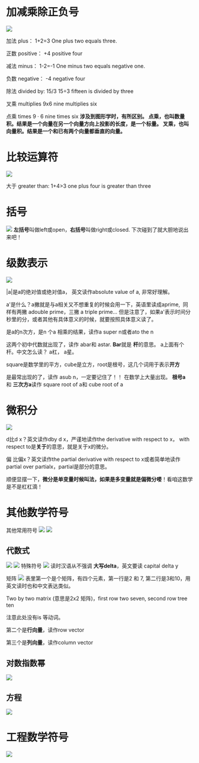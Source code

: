 # 加减乘除正负号

![](Pasted%20image%2020230325175704.png)


加法 plus：
1+2=3
One plus two equals three.

正数 positive：
+4
positive four


减法 minus：
1-2=-1
One minus two equals  negative one.

负数 negative：
-4
negative four

除法 divided by:
15/3
15÷3 
fifteen is divided by three


叉乘 multiplies
9x6 
nine multiplies six 

点乘 times
9 · 6 
nine times six 
**涉及到图形学时，有所区别。
点乘，也叫数量积。结果是一个向量在另一个向量方向上投影的长度，是一个标量。
叉乘，也叫向量积。结果是一个和已有两个向量都垂直的向量。**




# 比较运算符
![](Pasted%20image%2020230325184550.png)

大于 greater than: 
1+4>3 
one plus four is greater than three


# 括号
![](Pasted%20image%2020230325184929.png)
**左括号**叫做left或open，**右括号**叫做right或closed. 下次碰到了就大胆地说出来吧！

# 级数表示
![](Pasted%20image%2020230325185148.png)

|a|是a的绝对值或绝对值a， 英文读作absolute value of a, 非常好理解。

a'是什么？a撇就是与a相关又不想重复的时候会用一下，英语里读成aprime, 
同样有两撇 adouble prime，三撇 a triple prime…
但是注意了，如果a'表示时间分秒里的分，或者其他有具体意义的时候，就要按照具体意义读了。

是a的n次方，是n 个a 相乘的结果，读作a super n或者ato the n

这两个初中代数就出现了，读作 abar和 astar. **Bar**就是 **杆**的意思。 a上面有个杆。中文怎么读？ a杠， a星。

square是数学里的平方，cube是立方，root是根号，这几个词用于表示**开方**

是最常出现的了，读作 asub n，一定要记住了！！
在数学上大量出现。 **根号a**和 **三次方a**读作 square root of a和 cube root of a

# 微积分

![](Pasted%20image%2020230325185502.png)

d比d x？英文读作dby d x，严谨地读作the derivative with respect to x， with respect to是**关于**的意思，就是关于x的微分。

偏 比偏x？英文读作the partial derivative with respect to x或者简单地读作partial over partialx，partial是部分的意思。

顺便显摆一下，**微分是单变量时候叫法，如果是多变量就是偏微分喽**！看咱这数学是不是杠杠滴！

# 其他数学符号
其他常用符号
![](Pasted%20image%2020230325185600.png)
![](Pasted%20image%2020230325185906.png)



## 代数式
![](Pasted%20image%2020230325185617.png)
![](Pasted%20image%2020230325185651.png)
特殊符号
![](Pasted%20image%2020230325190114.png)
读时汉语从不强调 **大写delta**，英文要读 capital delta y

矩阵
![](Pasted%20image%2020230325185953.png)
表里第一个是个矩阵，有四个元素，第一行是2 和 7, 第二行是3和10，用英文读时也和中文表达类似。

Two by two matrix (意思是2x2 矩阵)，first row two seven, second row tree ten

注意此处没有is 等动词。

第二个是**行向量**，读作row vector

第三个是**列向量**，读作column vector


## 对数指数幂
![](Pasted%20image%2020230325185736.png)

## 方程
![](Pasted%20image%2020230325185814.png)


# 工程数学符号
![](Pasted%20image%2020230325185850.png)
